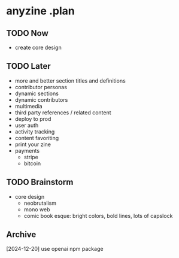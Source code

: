 # anyzine .plan

## TODO Now
- create core design

## TODO Later
- more and better section titles and definitions
- contributor personas
- dynamic sections
- dynamic contributors
- multimedia
- third party references / related content
- deploy to prod
- user auth
- activity tracking
- content favoriting
- print your zine
- payments
    - stripe
    - bitcoin

## TODO Brainstorm
- core design
    - neobrutalism
    - mono web
    - comic book esque: bright colors, bold lines, lots of capslock

## Archive
[2024-12-20] use openai npm package
